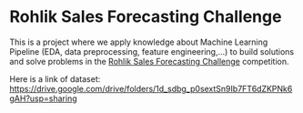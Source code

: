 <h1 <b>Rohlik Sales Forecasting Challenge</b></h1>

This is a project where we apply knowledge about Machine Learning Pipeline (EDA, data preprocessing, feature engineering,...) to build solutions and solve problems in the [Rohlik Sales Forecasting Challenge](https://www.kaggle.com/competitions/rohlik-sales-forecasting-challenge-v2) competition.

Here is a link of dataset: https://drive.google.com/drive/folders/1d_sdbg_p0sextSn9Ib7FT6dZKPNk6gAH?usp=sharing
